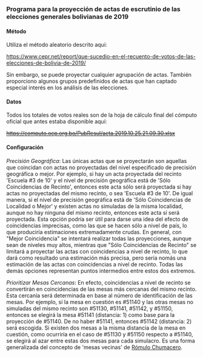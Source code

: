 <h3>Programa para la proyección de actas de escrutinio de las elecciones generales bolivianas de 2019</h3>

<h4>Método</h4>

Utiliza el método aleatorio descrito aquí:

https://www.cepr.net/report/que-sucedio-en-el-recuento-de-votos-de-las-elecciones-de-bolivia-de-2019/

Sin embargo, se puede proyectar cualquier agrupación de actas. También proporciono algunos grupos predefinidos de actas que han captado especial interés en los análisis de las elecciones.

<h4>Datos</h4>

Todos los totales de votos reales son de la hoja de cálculo final del cómputo oficial que antes estaba disponible aquí:

<s>https://computo.oep.org.bo/PubResul/acta.2019.10.25.21.09.30.xlsx</s>

<h4>Configuración</h4>

<i>Precisión Geográfica</i>: Las únicas actas que se proyectarán son aquellas que coincidan con actas no proyectadas del nivel especificado de precisión geográfica o mejor. Por ejemplo, si hay un acta proyectada del recinto 'Escuela #3 de 10' y el nivel de precisión geográfica está de 'Sólo Coincidencias de Recinto', entonces este acta sólo será proyectada si hay actas no proyectadas del mismo recinto, o sea 'Escuela #3 de 10'. De igual manera, si el nivel de precisión geográfica está de 'Sólo Coincidencias de Localidad o Mejor' y existen actas no simuladas de la misma localidad, aunque no hay ninguna del mismo recinto, entonces este acta sí será proyectada. Esta opción podría ser útil para darse una idea del efecto de coincidencias imprecisas, como las que se hacen sólo a nivel de país, lo que produciría estimaciones extremadamente crudas. En general, con "Mejor Coincidencia" se intentará realizar todas las proyecciones, aunque sean de niveles muy altos, mientras que "Sólo Coincidencias de Recinto" se limitará a proyectar las actas con coincidencias a nivel de recinto, lo que dará como resultado una estimación más precisa, pero sería nomás una estimación de las actas con coincidencias a nivel de recinto. Todas las demás opciones representan puntos intermedios entre estos dos extremos.

<i>Prioritizar Mesas Cercanas</i>: En efecto, coincidencias a nivel de recinto se convertirán en coincidencias de las mesas más cercanas del mismo recinto. Esta cercanía será determinada en base al número de identificación de las mesas. Por ejemplo, si la mesa en cuestión es #51140 y las otras mesas no simuladas del mismo recinto son #51130, #51141, #51142, y #51150, entonces se elegirá la mesa #51141 (distancia: 1) como base para la proyección de #51140. De no haber #51141, entonces #51142 (distancia: 2) será escogida. Si existen dos mesas a la misma distancia de la mesa en cuestión, como ocurriría en el caso de #51130 y #51150 respecto a #51140, se elegirá al azar entre estas dos mesas para cada simulacro. Es una forma generalizada del concepto de 'mesas vecinas' de <a href=http://rchumace.econ.uchile.cl/papers/cmh.pdf>Rómulo Chumacero</a>.
